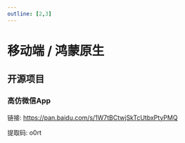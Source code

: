 ```yaml
---
outline: [2,3]
---
```

# 移动端 / 鸿蒙原生

## 开源项目

### 高仿微信App

链接: https://pan.baidu.com/s/1W7tBCtwjSkTcUtbxPtyPMQ 

提取码: o0rt